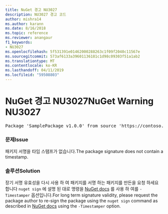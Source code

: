 ```yaml
---
title: NuGet 경고 NU3027
description: NU3027 경고 코드
author: mishra14
ms.author: karann
ms.date: 8/16/2018
ms.topic: reference
ms.reviewer: anangaur
f1_keywords:
- NU3027
ms.openlocfilehash: 5f531391e01462000288263c1f09f2040c11567e
ms.sourcegitcommit: 573af6133a39601136181c1d98c09303f51a1ab2
ms.translationtype: MT
ms.contentlocale: ko-KR
ms.lasthandoff: 04/11/2019
ms.locfileid: "59508803"
---
```

# <a name="nuget-warning-nu3027"></a><span data-ttu-id="a1ac1-103">NuGet 경고 NU3027</span><span class="sxs-lookup"><span data-stu-id="a1ac1-103">NuGet Warning NU3027</span></span>

<pre>Package 'SamplePackage v1.0.0' from source 'https://contoso.com/index.json': The signature should be timestamped to enable long-term signature validity after the certificate has expired.</pre>

### <a name="issue"></a><span data-ttu-id="a1ac1-104">문제</span><span class="sxs-lookup"><span data-stu-id="a1ac1-104">Issue</span></span>

<span data-ttu-id="a1ac1-105">패키지 서명을 타임 스탬프가 없습니다.</span><span class="sxs-lookup"><span data-stu-id="a1ac1-105">The package signature does not contain a timestamp.</span></span>


### <a name="solution"></a><span data-ttu-id="a1ac1-106">솔루션</span><span class="sxs-lookup"><span data-stu-id="a1ac1-106">Solution</span></span>

<span data-ttu-id="a1ac1-107">장기 서명 유효성을 다시 사용 하 여 패키지를 서명 하는 패키지를 만든을 요청 하세요 합니다 `nuget sign` 에 설명 된 대로 명령을 [NuGet docs](https://docs.microsoft.com/en-us/nuget/create-packages/sign-a-package) 를 사용 하 여를 `-Timestamper` 옵션입니다.</span><span class="sxs-lookup"><span data-stu-id="a1ac1-107">For long term signature validity, please request the package author to re-sign the package using the `nuget sign` command as described in [NuGet docs](https://docs.microsoft.com/en-us/nuget/create-packages/sign-a-package) using the `-Timestamper` option.</span></span>



